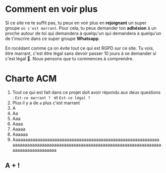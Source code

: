# Comment en voir plus

Si ce site ne te suffit pas, tu peux en voir plus en __rejoignant__ un super groupe `où c'est marrant`.
Pour cela, tu peux demander ton __adhésion__ à un proche autour de toi qui demandera à quelqu'un qui demandera à quelqu'un de t'inscrire dans ce super groupe __Whatsapp__.

En rocédant comme ça on évite tout ce qui est RGPD sur ce site. Tu vois, être marrant, c'est être légal sans devoir passer 10 jours à se demander si c'est légal 💪.
Nous pensons que tu commences à comprendre.

# Charte ACM

1. Tout ce qui est fait dans ce projet doit avoir répondu aux deux questions : `Est-ce marrant ? ` et `Est-ce légal ?`
2. Plus il y a de `a` plus c'est marrant
3. A
4. Aa
5. Aaa
6. Aaaa
7. Aaaaa
8. Aaaaaa
9. Aaaaaaaaaaaaaaaaaaaaaaaaaaaaaaaaaaaaaaaaaaaaaaaaaaaaaaaaaaaaaaaaaaaaaaaaaaaaaaaaaaaaaaaaaaaaaaaaaaaaaaaaaaaaaaaaaaaaaaaaaaaaaaaaaaaaaaaaaaa

## A + !